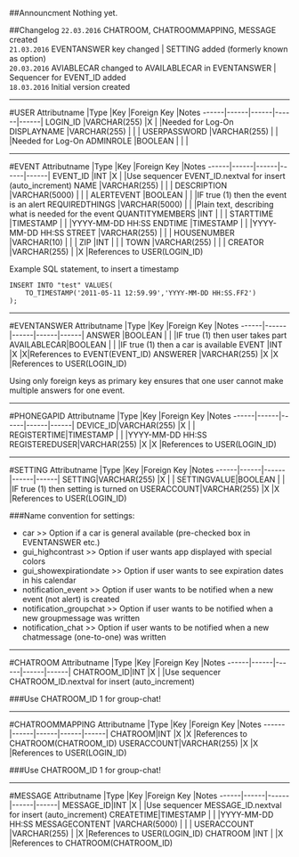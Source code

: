 ##Announcment
Nothing yet.

##Changelog
`22.03.2016` CHATROOM, CHATROOMMAPPING, MESSAGE created  
`21.03.2016` EVENTANSWER key changed | SETTING added (formerly known as option)  
`20.03.2016` AVIABLECAR changed to AVAILABLECAR in EVENTANSWER | Sequencer for EVENT_ID added   
`18.03.2016` Initial version created   

----------------------------------------------

#USER
Attributname 		|Type    |Key     |Foreign Key  |Notes
------|------|------|------|------|
LOGIN_ID 		  |VARCHAR(255)	|X |  |Needed for Log-On
DISPLAYNAME		|VARCHAR(255)	|  |  |
USERPASSWORD	|VARCHAR(255)	|  |  |Needed for Log-On
ADMINROLE     |BOOLEAN      |  |  |

----------------------------------------------

#EVENT
Attributname 		|Type    |Key     |Foreign Key  |Notes
------|------|------|------|------|
EVENT_ID 		  |INT	|X |  |Use sequencer EVENT_ID.nextval for insert (auto_increment)
NAME		|VARCHAR(255)	|  |  |
DESCRIPTION	|VARCHAR(5000)	|  |  |
ALERTEVENT     |BOOLEAN      |  |  |IF true (1) then the event is an alert
REQUIREDTHINGS		|VARCHAR(5000)	|  |  |Plain text, describing what is needed for the event
QUANTITYMEMBERS	|INT	|  |  |
STARTTIME     |TIMESTAMP      |  |  |YYYY-MM-DD HH:SS
ENDTIME		|TIMESTAMP	|  |  |YYYY-MM-DD HH:SS
STREET	|VARCHAR(255)	|  |  |
HOUSENUMBER     |VARCHAR(10)      |  |  |
ZIP		|INT	|  |  |
TOWN	|VARCHAR(255)	|  |  |
CREATOR     |VARCHAR(255)    |  |X  |References to USER(LOGIN_ID)

Example SQL statement, to insert a timestamp  
```
INSERT INTO "test" VALUES(  
    TO_TIMESTAMP('2011-05-11 12:59.99','YYYY-MM-DD HH:SS.FF2') 
);
```

----------------------------------------------

#EVENTANSWER
Attributname 		|Type    |Key     |Foreign Key  |Notes
------|------|------|------|------|
ANSWER		|BOOLEAN	|  |  |IF true (1) then user takes part
AVAILABLECAR|BOOLEAN	|  |  |IF true (1) then a car is available
EVENT	|INT	|X |X|References to EVENT(EVENT_ID)
ANSWERER     |VARCHAR(255)      |X |X |References to USER(LOGIN_ID)

Using only foreign keys as primary key ensures that one user cannot make multiple answers for one event.

----------------------------------------------

#PHONEGAPID
Attributname 		|Type    |Key     |Foreign Key  |Notes
------|------|------|------|------|
DEVICE_ID|VARCHAR(255)	|X |  |
REGISTERTIME|TIMESTAMP	|  |  |YYYY-MM-DD HH:SS
REGISTEREDUSER|VARCHAR(255)	|X |X |References to USER(LOGIN_ID)

----------------------------------------------

#SETTING
Attributname 		|Type    |Key     |Foreign Key  |Notes
------|------|------|------|------|
SETTING|VARCHAR(255)	|X |  |
SETTINGVALUE|BOOLEAN	|  |  |IF true (1) then setting is turned on
USERACCOUNT|VARCHAR(255)	|X |X |References to USER(LOGIN_ID)

###Name convention for settings:  
* car >> Option if a car is general available (pre-checked box in EVENTANSWER etc.)
* gui_highcontrast >> Option if user wants app displayed with special colors
* gui_showexpirationdate >> Option if user wants to see expiration dates in his calendar
* notification_event >> Option if user wants to be notified when a new event (not alert) is created
* notification_groupchat >> Option if user wants to be notified when a new groupmessage was written
* notification_chat >> Option if user wants to be notified when a new chatmessage (one-to-one) was written

----------------------------------------------

#CHATROOM
Attributname 		|Type    |Key     |Foreign Key  |Notes
------|------|------|------|------|
CHATROOM_ID|INT	|X |  |Use sequencer CHATROOM_ID.nextval for insert (auto_increment)

###Use CHATROOM_ID 1 for group-chat!

----------------------------------------------

#CHATROOMMAPPING
Attributname 		|Type    |Key     |Foreign Key  |Notes
------|------|------|------|------|
CHATROOM|INT	|X |X |References to CHATROOM(CHATROOM_ID)
USERACCOUNT|VARCHAR(255)	|X |X |References to USER(LOGIN_ID)

###Use CHATROOM_ID 1 for group-chat!

----------------------------------------------

#MESSAGE
Attributname 		|Type    |Key     |Foreign Key  |Notes
------|------|------|------|------|
MESSAGE_ID|INT	|X |  |Use sequencer MESSAGE_ID.nextval for insert (auto_increment)
CREATETIME|TIMESTAMP	|  |  |YYYY-MM-DD HH:SS
MESSAGECONTENT |VARCHAR(5000)	|  |  |
USERACCOUNT |VARCHAR(255)	|  |X |References to USER(LOGIN_ID)
CHATROOM |INT	|  |X |References to CHATROOM(CHATROOM_ID)
